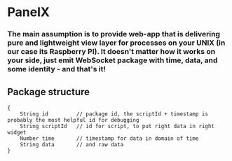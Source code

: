 # PanelX

### The main assumption is to provide web-app that is delivering pure and lightweight view layer for processes on your UNIX (in our case its Raspberry PI). It doesn't matter how it works on your side, just emit WebSocket package with time, data, and some identity - and that's it!

## Package structure
```
{
    String id         // package id, the scriptId + timestamp is probably the most helpful id for debugging
    String scriptId   // id for script, to put right data in right widget
    Number time       // timestamp for data in domain of time
    String data       // and raw data
}
```